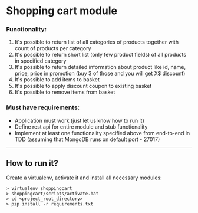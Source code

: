 Shopping cart module
====================

### Functionality:
1. It's possible to return list of all categories of products together with count of products per category
2. It's possible to return short list (only few product fields) of all products in specified category
3. It's possible to return detailed information about product like id, name, price, price in promotion (buy 3 of those and you will get X$ discount)
4. It's possible to add items to basket
5. It's possible to apply discount coupon to existing basket
6. It's possible to remove items from basket
 
### Must have requirements:
* Application must work (just let us know how to run it)
* Define rest api for entire module and stub functionality
* Implement at least one functionality specified above from end-to-end in TDD (assuming that MongoDB runs on default port - 27017)

___

How to run it?
--------------

Create a virtualenv, activate it and install all necessary modules: 

    > virtualenv shoppingcart
    > shoppingcart/scripts/activate.bat
    > cd <project_root_directory>
    > pip install -r requirements.txt


